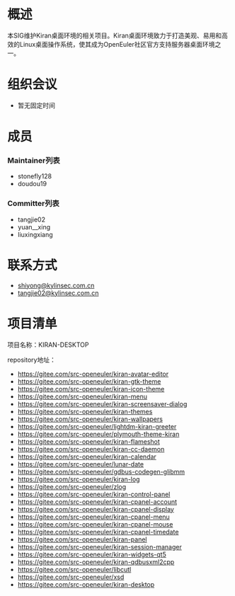 
# 概述

本SIG维护Kiran桌面环境的相关项目。Kiran桌面环境致力于打造美观、易用和高效的Linux桌面操作系统，使其成为OpenEuler社区官方支持服务器桌面环境之一。


# 组织会议

- 暂无固定时间


# 成员


### Maintainer列表

- stonefly128
- doudou19


### Committer列表

- tangjie02
- yuan__xing
- liuxingxiang


# 联系方式

- shiyong@kylinsec.com.cn
- tangjie02@kylinsec.com.cn


# 项目清单

项目名称：KIRAN-DESKTOP

repository地址：
- https://gitee.com/src-openeuler/kiran-avatar-editor
- https://gitee.com/src-openeuler/kiran-gtk-theme
- https://gitee.com/src-openeuler/kiran-icon-theme
- https://gitee.com/src-openeuler/kiran-menu
- https://gitee.com/src-openeuler/kiran-screensaver-dialog
- https://gitee.com/src-openeuler/kiran-themes
- https://gitee.com/src-openeuler/kiran-wallpapers
- https://gitee.com/src-openeuler/lightdm-kiran-greeter
- https://gitee.com/src-openeuler/plymouth-theme-kiran
- https://gitee.com/src-openeuler/kiran-flameshot
- https://gitee.com/src-openeuler/kiran-cc-daemon
- https://gitee.com/src-openeuler/kiran-calendar
- https://gitee.com/src-openeuler/lunar-date
- https://gitee.com/src-openeuler/gdbus-codegen-glibmm
- https://gitee.com/src-openeuler/kiran-log
- https://gitee.com/src-openeuler/zlog
- https://gitee.com/src-openeuler/kiran-control-panel
- https://gitee.com/src-openeuler/kiran-cpanel-account
- https://gitee.com/src-openeuler/kiran-cpanel-display
- https://gitee.com/src-openeuler/kiran-cpanel-menu
- https://gitee.com/src-openeuler/kiran-cpanel-mouse
- https://gitee.com/src-openeuler/kiran-cpanel-timedate
- https://gitee.com/src-openeuler/kiran-panel
- https://gitee.com/src-openeuler/kiran-session-manager
- https://gitee.com/src-openeuler/kiran-widgets-qt5
- https://gitee.com/src-openeuler/kiran-qdbusxml2cpp
- https://gitee.com/src-openeuler/libcutl
- https://gitee.com/src-openeuler/xsd
- https://gitee.com/src-openeuler/kiran-desktop
